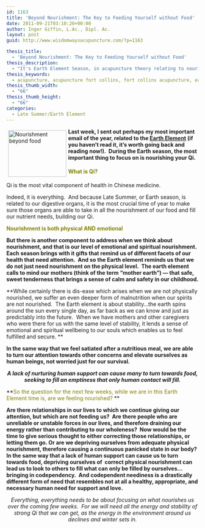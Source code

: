 ```yaml
---
id: 1163
title: 'Beyond Nourishment: The Key to Feeding Yourself without Food'
date: 2011-09-21T03:10:20+00:00
author: Inger Giffin, L.Ac., Dipl. Ac.
layout: post
guid: http://www.wisdomwaysacupuncture.com/?p=1163

thesis_title:
  - 'Beyond Nourishment: The Key to Feeding Yourself without Food'
thesis_description:
  - "It's Earth Element Season, in acupuncture theory relating to nourishment, both emotional/spiritual and physical.  "
thesis_keywords:
  - acupuncture, acupuncture fort collins, fort collins acupuncture, earth element
thesis_thumb_width:
  - "66"
thesis_thumb_height:
  - "66"
categories:
  - Late Summer/Earth Element
---
```

<p style="text-align: left;">
  <img src="https://origin.ih.constantcontact.com/fs085/1102844965003/img/87.jpg" alt="Nourishment beyond food" width="152" height="122" align="left" border="0" hspace="5" vspace="5" /><strong>Last week, I sent out perhaps my most important email of the year, related to the <a href="http://www.wisdomwaysacupuncture.com/2011/09/07/out-of-the-fire-and-deep-into-earth/">Earth Element</a> (if you haven&#8217;t read it, it&#8217;s worth going back and reading now!).  During the Earth season, the most important thing to focus on is nourishing your Qi. </strong>
</p>

#### <span style="color: #808000;">What is Qi? </span>

Qi is the most vital component of health in Chinese medicine.

Indeed, it is everything.  And because Late Summer, or Earth season, is related to our digestive organs, it is the most crucial time of year to make sure those organs are able to take in all the nourishment of our food and fill our nutrient needs, building our Qi.

<span style="color: #808000;"><strong>Nourishment is both physical AND emotional</strong></span>

**But there is another component to address when we think about nourishment, and that is our level of emotional and spiritual nourishment.  Each season brings with it gifts that remind us of different facets of our health that need attention.  And so the Earth element reminds us that we do not just need nourishment on the physical level.  The earth element calls to mind our mothers (think of the term &#8220;mother earth&#8221;) &#8212; that safe, sweet tenderness that brings a sense of calm and safety in our childhood.** 

**While certainly there is dis-ease which arises when we are not physically nourished, we suffer an even deeper form of malnutrition when our spirits are not nourished.  The Earth element is about stability&#8230;the earth spins around the sun every single day, as far back as we can know and just as predictably into the future.  When we have mothers and other caregivers who were there for us with the same level of stability, it lends a sense of emotional and spiritual wellbeing to our souls which enables us to feel fulfilled and secure. ** 

**In the same way that we feel satiated after a nutritious meal, we are able to turn our attention towards other concerns and elevate ourselves as human beings, not worried just for our survival.** 

<p style="text-align: center;">
  <em><strong>A lack of nurturing human support can cause many to turn towards food, seeking to fill an emptiness that only human contact will fill.</strong></em>
</p>

**<span style="color: #808000;">So the question for the next few weeks, while we are in this Earth Element time is, are we feeling nourished?</span> ** 

**Are there relationships in our lives to which we continue giving our attention, but which are not feeding us?  Are there people who are unreliable or unstable forces in our lives, and therefore draining our energy rather than contributing to our wholeness?  Now would be the time to give serious thought to either correcting those relationships, or letting them go. Or are we depriving ourselves from adequate physical nourishment, therefore causing a continuous panicked state in our body?**  **In the same way that a lack of human support can cause us to turn towards food, depriving ourselves of  correct physical nourishment can lead us to look to others to fill what can only be filled by ourselves&#8230;bringing in codependency.  And codependent neediness is a drastically different form of need that resembles not at all a healthy, appropriate, and necessary human need for support and love.**

<p style="text-align: center;">
  <em>Everything, everything needs to be about focusing on what nourishes us over the coming few weeks.  For we will need all the energy and stability of strong Qi that we can get, as the energy in the environment around us declines and winter sets in.</em>
</p>